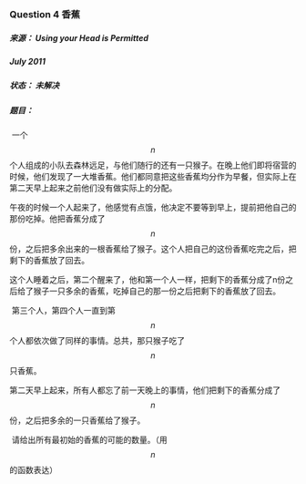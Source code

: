 ### Question 4  香蕉

##### 来源：     Using your Head is Permitted

#####                                   July 2011 

##### 状态：      未解决

##### 题目：

​    一个$$n$$个人组成的小队去森林远足，与他们随行的还有一只猴子。在晚上他们即将宿营的时候，他们发现了一大堆香蕉。他们都同意把这些香蕉均分作为早餐，但实际上在第二天早上起来之前他们没有做实际上的分配。

​    午夜的时候一个人起来了，他感觉有点饿，他决定不要等到早上，提前把他自己的那份吃掉。他把香蕉分成了$$n$$份，之后把多余出来的一根香蕉给了猴子。这个人把自己的这份香蕉吃完之后，把剩下的香蕉放了回去。

​    这个人睡着之后，第二个醒来了，他和第一个人一样，把剩下的香蕉分成了n份之后给了猴子一只多余的香蕉，吃掉自己的那一份之后把剩下的香蕉放了回去。

​    第三个人，第四个人一直到第$$n$$个人都依次做了同样的事情。总共，那只猴子吃了$$n$$只香蕉。

​    第二天早上起来，所有人都忘了前一天晚上的事情，他们把剩下的香蕉分成了$$n$$份，之后把多余的一只香蕉给了猴子。

​    请给出所有最初始的香蕉的可能的数量。（用$$n$$的函数表达）